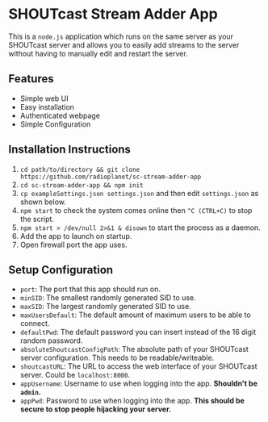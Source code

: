 # SHOUTcast Stream Adder App
This is a `node.js` application which runs on the same server as your SHOUTcast server and allows you to easily add streams to the server without having to manually edit and restart the server.

## Features
- Simple web UI
- Easy installation
- Authenticated webpage
- Simple Configuration

## Installation Instructions
1. `cd path/to/directory && git clone https://github.com/radioplanet/sc-stream-adder-app`
2. `cd sc-stream-adder-app && npm init`
3. `cp exampleSettings.json settings.json` and then edit `settings.json` as shown below.
4. `npm start` to check the system comes online then `^C (CTRL+C)` to stop the script.
5. `npm start > /dev/null 2>&1 & disown` to start the process as a daemon.
6. Add the app to launch on startup.
7. Open firewall port the app uses.

## Setup Configuration
- `port`: The port that this app should run on.
- `minSID`: The smallest randomly generated SID to use.
- `maxSID`: The largest randomly generated SID to use.
- `maxUsersDefault`: The default amount of maximum users to be able to connect.
- `defaultPwd`: The default password you can insert instead of the 16 digit random password.
- `absoluteShoutcastConfigPath`: The absolute path of your SHOUTcast server configuration. This needs to be readable/writeable.
- `shoutcastURL`: The URL to access the web interface of your SHOUTcast server. Could be `localhost:8000`.
- `appUsername`: Username to use when logging into the app. **Shouldn't be `admin`.**
- `appPwd`: Password to use when logging into the app. **This should be secure to stop people hijacking your server.**

